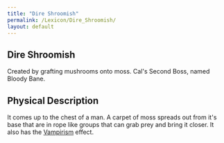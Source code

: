 ```yaml
---
title: "Dire Shroomish"
permalink: /Lexicon/Dire_Shroomish/
layout: default
---
```

Dire Shroomish
---
Created by grafting mushrooms onto moss. Cal's Second Boss, named Bloody Bane.

## Physical Description
It comes up to the chest of a man. A carpet of moss spreads out from it's base that are in rope like groups that can grab prey and bring it closer. It also has the [Vampirism](_Lexicon/Vampirism.md) effect.